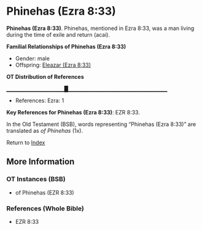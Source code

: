 # Phinehas (Ezra 8:33)
**Phinehas (Ezra 8:33)**. 
Phinehas, mentioned in Ezra 8:33, was a man living during the time of exile and return (acai). 




**Familial Relationships of Phinehas (Ezra 8:33)**


* Gender: male
* Offspring: [Eleazar (Ezra 8:33)](Eleazar.6.md)


**OT Distribution of References**

▁▁▁▁▁▁▁▁▁▁▁▁▁▁█▁▁▁▁▁▁▁▁▁▁▁▁▁▁▁▁▁▁▁▁▁▁▁▁
* References: Ezra: 1



**Key References for Phinehas (Ezra 8:33)**: 
EZR 8:33. 


In the Old Testament (BSB), words representing “Phinehas (Ezra 8:33)” are translated as 
*of Phinehas* (1x). 




Return to [Index](00-Index.md)

## More Information

### OT Instances (BSB)

* of Phinehas (EZR 8:33)



### References (Whole Bible)

* EZR 8:33



